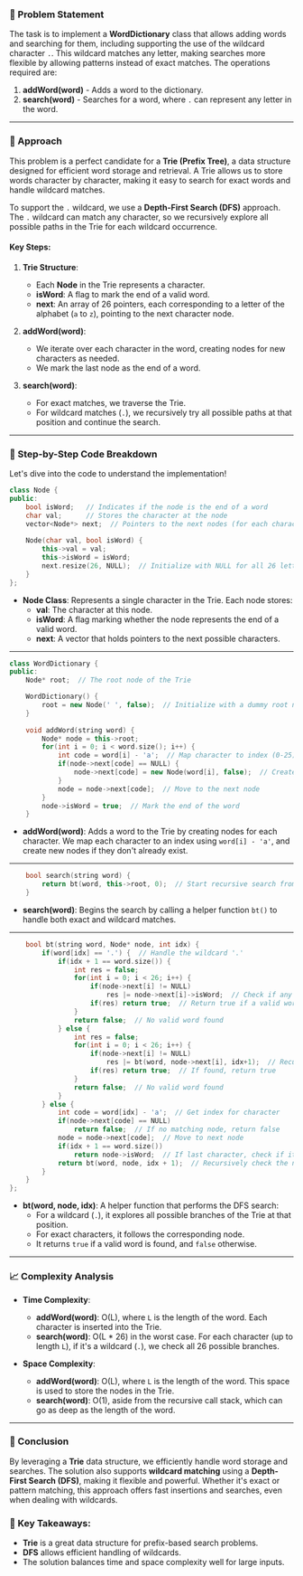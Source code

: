 ### 🚀 Problem Statement

The task is to implement a **WordDictionary** class that allows adding words and searching for them, including supporting the use of the wildcard character `.`. This wildcard matches any letter, making searches more flexible by allowing patterns instead of exact matches. The operations required are:

1. **addWord(word)** - Adds a word to the dictionary.
2. **search(word)** - Searches for a word, where `.` can represent any letter in the word.

---

### 🧠 Approach

This problem is a perfect candidate for a **Trie (Prefix Tree)**, a data structure designed for efficient word storage and retrieval. A Trie allows us to store words character by character, making it easy to search for exact words and handle wildcard matches.

To support the `.` wildcard, we use a **Depth-First Search (DFS)** approach. The `.` wildcard can match any character, so we recursively explore all possible paths in the Trie for each wildcard occurrence.

#### Key Steps:
1. **Trie Structure**: 
   - Each **Node** in the Trie represents a character.
   - **isWord**: A flag to mark the end of a valid word.
   - **next**: An array of 26 pointers, each corresponding to a letter of the alphabet (`a` to `z`), pointing to the next character node.

2. **addWord(word)**: 
   - We iterate over each character in the word, creating nodes for new characters as needed.
   - We mark the last node as the end of a word.

3. **search(word)**:
   - For exact matches, we traverse the Trie.
   - For wildcard matches (`.`), we recursively try all possible paths at that position and continue the search.

---

### 🔨 Step-by-Step Code Breakdown

Let's dive into the code to understand the implementation!

```cpp
class Node {
public:
    bool isWord;   // Indicates if the node is the end of a word
    char val;      // Stores the character at the node
    vector<Node*> next;  // Pointers to the next nodes (for each character a-z)
    
    Node(char val, bool isWord) {
        this->val = val;
        this->isWord = isWord;
        next.resize(26, NULL);  // Initialize with NULL for all 26 letters
    }
};
```

- **Node Class**: Represents a single character in the Trie. Each node stores:
  - **val**: The character at this node.
  - **isWord**: A flag marking whether the node represents the end of a valid word.
  - **next**: A vector that holds pointers to the next possible characters.

---

```cpp
class WordDictionary {
public:
    Node* root;  // The root node of the Trie

    WordDictionary() {
        root = new Node(' ', false);  // Initialize with a dummy root node
    }
    
    void addWord(string word) {
        Node* node = this->root;
        for(int i = 0; i < word.size(); i++) {
            int code = word[i] - 'a';  // Map character to index (0-25)
            if(node->next[code] == NULL) {
                node->next[code] = new Node(word[i], false);  // Create new node if needed
            }
            node = node->next[code];  // Move to the next node
        }
        node->isWord = true;  // Mark the end of the word
    }
```

- **addWord(word)**: Adds a word to the Trie by creating nodes for each character. We map each character to an index using `word[i] - 'a'`, and create new nodes if they don't already exist.

---

```cpp
    bool search(string word) {
        return bt(word, this->root, 0);  // Start recursive search from root
    }
```

- **search(word)**: Begins the search by calling a helper function `bt()` to handle both exact and wildcard matches.

---

```cpp
    bool bt(string word, Node* node, int idx) {
        if(word[idx] == '.') {  // Handle the wildcard '.'
            if(idx + 1 == word.size()) {
                int res = false;
                for(int i = 0; i < 26; i++) {
                    if(node->next[i] != NULL)
                        res |= node->next[i]->isWord;  // Check if any branch leads to a valid word
                    if(res) return true;  // Return true if a valid word is found
                }
                return false;  // No valid word found
            } else {
                int res = false;
                for(int i = 0; i < 26; i++) {
                    if(node->next[i] != NULL)
                        res |= bt(word, node->next[i], idx+1);  // Recursively check each branch
                    if(res) return true;  // If found, return true
                }
                return false;  // No valid word found
            }
        } else {
            int code = word[idx] - 'a';  // Get index for character
            if(node->next[code] == NULL)
                return false;  // If no matching node, return false
            node = node->next[code];  // Move to next node
            if(idx + 1 == word.size())
                return node->isWord;  // If last character, check if it marks the end of a word
            return bt(word, node, idx + 1);  // Recursively check the next character
        }
    }
};
```

- **bt(word, node, idx)**: A helper function that performs the DFS search:
  - For a wildcard (`.`), it explores all possible branches of the Trie at that position.
  - For exact characters, it follows the corresponding node.
  - It returns `true` if a valid word is found, and `false` otherwise.

---

### 📈 Complexity Analysis

- **Time Complexity**:
  - **addWord(word)**: O(L), where `L` is the length of the word. Each character is inserted into the Trie.
  - **search(word)**: O(L * 26) in the worst case. For each character (up to length `L`), if it's a wildcard (`.`), we check all 26 possible branches.

- **Space Complexity**:
  - **addWord(word)**: O(L), where `L` is the length of the word. This space is used to store the nodes in the Trie.
  - **search(word)**: O(1), aside from the recursive call stack, which can go as deep as the length of the word.

---

### 🏁 Conclusion

By leveraging a **Trie** data structure, we efficiently handle word storage and searches. The solution also supports **wildcard matching** using a **Depth-First Search (DFS)**, making it flexible and powerful. Whether it's exact or pattern matching, this approach offers fast insertions and searches, even when dealing with wildcards.

### 🌟 Key Takeaways:
- **Trie** is a great data structure for prefix-based search problems.
- **DFS** allows efficient handling of wildcards.
- The solution balances time and space complexity well for large inputs.

